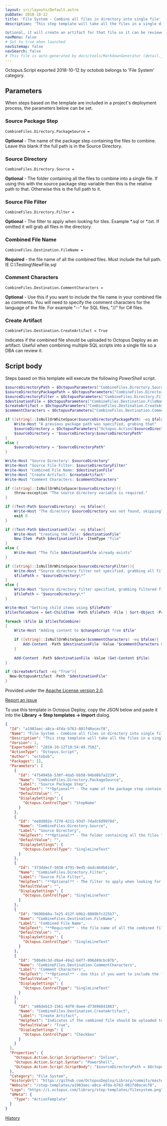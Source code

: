 ```yaml
---
layout: src/layouts/Default.astro
pubDate: 2018-10-12
title: 'File System - Combine all files in directory into single file'
description: 'This step template will take all the files in a single directory, sort them alphabetically, and combine them into a single file.  

Optional, it will create an artifact for that file so it can be reviewed.  '
navMenu: false
# Set to true when launched
navSitemap: false
navSearch: false
# This file is auto-generated by docs/tools/MarkdownGenerator (detail.js)
---
```


Octopus.Script exported 2018-10-12 by octobob belongs to 'File System' category.

## Parameters

When steps based on the template are included in a project's deployment process, the parameters below can be set.


<div class="param">

### Source Package Step

`CombineFiles.Directory.PackageSource = `

**Optional** - The name of the package step containing the files to combine.  Leave this blank if the full path is in the Source Directory.

</div>
        
<div class="param">

### Source Directory

`CombineFiles.Directory.Source = `

**Optional** - The folder containing all the files to combine into a single file.  If using this with the source package step variable then this is the relative path to that.  Otherwise this is the full path to it.

</div>
        
<div class="param">

### Source File Filter

`CombineFiles.Directory.Filter = `

**Optional** - The filter to apply when looking for tiles.  Example *.sql or *.txt.  If omitted it will grab all files in the directory.

</div>
        
<div class="param">

### Combined File Name

`CombineFiles.Destination.FileName = `

**Required** - the file name of all the combined files.  Must include the full path.  IE C:\Testing\NewFile.sql

</div>
        
<div class="param">

### Comment Characters

`CombineFiles.Destination.CommentCharacters = `

**Optional** - Use this if you want to include the file name in your combined file as comments.  You will need to specify the comment characters for the language of the file.  For example "--" for SQL files, "//" for C# files.

</div>
        
<div class="param">

### Create Artifact

`CombineFiles.Destination.CreateArtifact = True`

Indicates if the combined file should be uploaded to Octopus Deploy as an artifact.  Useful when combining multiple SQL scripts into a single file so a DBA can review it.

</div>
        

## Script body

Steps based on this template will execute the following *PowerShell* script.

```powershell
$sourceDirectoryPath = $OctopusParameters["CombineFiles.Directory.Source"]
$sourceDirectoryPackagePath = $OctopusParameters["CombineFiles.Directory.PackageSource"]
$sourceDirectoryFilter = $OctopusParameters["CombineFiles.Directory.Filter"]
$destinationFile = $OctopusParameters["CombineFiles.Destination.FileName"]
$createArtifact = $OctopusParameters["CombineFiles.Destination.CreateArtifact"]
$commentCharacters = $OctopusParameters["CombineFiles.Destination.CommentCharacters"]

if ([string]::IsNullOrWhiteSpace($sourceDirectoryPackagePath) -eq $false){
	Write-Host "A previous package path was specified, grabing that"
	$sourceDirectory = $OctopusParameters["Octopus.Action[$sourceDirectoryPackagePath].Output.Package.InstallationDirectoryPath"]
    $sourceDirectory = "$sourceDirectory\$sourceDirectoryPath"
}
else {
	$sourceDirectory = "$sourceDirectoryPath"
}

Write-Host "Source Directory: $sourceDirectory"
Write-Host "Source File Filter: $sourceDirectoryFilter"
Write-Host "Combined File Name: $destinationFile"
Write-Host "Create Artifact: $createArtifact"
Write-Host "Comment Characters: $commentCharacters"

if ([string]::IsNullOrWhiteSpace($sourceDirectory)){
	throw-exception "The source directory variable is required."
}

if ((Test-Path $sourceDirectory) -eq $false){
	Write-Host "The directory $sourceDirectory was not found, skipping"
	exit 0
}

if ((Test-Path $destinationFile) -eq $false){
	Write-Host "Creating the file: $destinationFile"
	New-Item -Path $destinationFile -ItemType "file"
}
else {
	Write-Host "The file $destinationFile already exists"
}

if ([string]::IsNullOrWhiteSpace($sourceDirectoryFilter)){
	Write-Host "Source directory filter not specified, grabbing all files"
	$filePath = "$sourceDirectory\*"
}
else {
	Write-Host "Source directory filter specified, grabbing filtered files"
	$filePath = "$sourceDirectory\*"
}

Write-Host "Getting child items using $filePath"
$filesToCombine = Get-ChildItem -Path $filePath -File | Sort-Object -Property Name

foreach ($file in $filesToCombine)
{
	Write-Host "Adding content to $changeScript from $file"

	if ([string]::IsNullOrWhiteSpace($commentCharacters) -eq $false){    
		Add-Content -Path $destinationFile -Value "$commentCharacters Contents from $file"
    }
    
	Add-Content -Path $destinationFile -Value (Get-Content $file)        
} 

if ($createArtifact -eq "True"){	 
  New-OctopusArtifact -Path "$destinationFile"
}
```

Provided under the [Apache License version 2.0](https://github.com/OctopusDeploy/Library/blob/master/LICENSE.txt).

[Report an issue](https://github.com/OctopusDeploy/Library/issues/new?assignees=&labels=&projects=&template=bug-report.yml&title=Issue%20with%20File%20System%20-%20Combine%20all%20files%20in%20directory%20into%20single%20file&step-template=File%20System%20-%20Combine%20all%20files%20in%20directory%20into%20single%20file)

<div class="get-json">

To use this template in Octopus Deploy, copy the JSON below and paste it into the **Library → Step templates → Import** dialog.

```json
{
  "Id": "a1983aec-a8ca-4fda-b763-081fd0acecf8",
  "Name": "File System - Combine all files in directory into single file",
  "Description": "This step template will take all the files in a single directory, sort them alphabetically, and combine them into a single file.  \n\nOptional, it will create an artifact for that file so it can be reviewed.  ",
  "Version": 1,
  "ExportedAt": "2018-10-12T18:54:49.750Z",
  "ActionType": "Octopus.Script",
  "Author": "octobob",
  "Packages": [],
  "Parameters": [
    {
      "Id": "4754945b-530f-4da5-bb50-94bd8b7a2239",
      "Name": "CombineFiles.Directory.PackageSource",
      "Label": "Source Package Step",
      "HelpText": "**Optional** - The name of the package step containing the files to combine.  Leave this blank if the full path is in the Source Directory.",
      "DefaultValue": "",
      "DisplaySettings": {
        "Octopus.ControlType": "StepName"
      }
    },
    {
      "Id": "ee8d882e-f278-4211-93d7-7dadc6d9978d",
      "Name": "CombineFiles.Directory.Source",
      "Label": "Source Directory",
      "HelpText": "**Optional** - The folder containing all the files to combine into a single file.  If using this with the source package step variable then this is the relative path to that.  Otherwise this is the full path to it.",
      "DefaultValue": "",
      "DisplaySettings": {
        "Octopus.ControlType": "SingleLineText"
      }
    },
    {
      "Id": "373ddecf-5038-4791-9ed5-dadc464b61de",
      "Name": "CombineFiles.Directory.Filter",
      "Label": "Source File Filter",
      "HelpText": "**Optional** - The filter to apply when looking for tiles.  Example *.sql or *.txt.  If omitted it will grab all files in the directory.",
      "DefaultValue": "",
      "DisplaySettings": {
        "Octopus.ControlType": "SingleLineText"
      }
    },
    {
      "Id": "9690b60a-7e25-412f-b9b2-0889bfc225b7",
      "Name": "CombineFiles.Destination.FileName",
      "Label": "Combined File Name",
      "HelpText": "**Required** - the file name of all the combined files.  Must include the full path.  IE C:\\Testing\\NewFile.sql",
      "DefaultValue": "",
      "DisplaySettings": {
        "Octopus.ControlType": "SingleLineText"
      }
    },
    {
      "Id": "50b49c3d-d9a4-49a2-b4f7-896d49cbc87b",
      "Name": "CombineFiles.Destination.CommentCharacters",
      "Label": "Comment Characters",
      "HelpText": "**Optional** - Use this if you want to include the file name in your combined file as comments.  You will need to specify the comment characters for the language of the file.  For example \"--\" for SQL files, \"//\" for C# files.",
      "DefaultValue": "",
      "DisplaySettings": {
        "Octopus.ControlType": "SingleLineText"
      }
    },
    {
      "Id": "a06deb13-1561-4df0-8aee-d73696841863",
      "Name": "CombineFiles.Destination.CreateArtifact",
      "Label": "Create Artifact",
      "HelpText": "Indicates if the combined file should be uploaded to Octopus Deploy as an artifact.  Useful when combining multiple SQL scripts into a single file so a DBA can review it.",
      "DefaultValue": "True",
      "DisplaySettings": {
        "Octopus.ControlType": "Checkbox"
      }
    }
  ],
  "Properties": {
    "Octopus.Action.Script.ScriptSource": "Inline",
    "Octopus.Action.Script.Syntax": "PowerShell",
    "Octopus.Action.Script.ScriptBody": "$sourceDirectoryPath = $OctopusParameters[\"CombineFiles.Directory.Source\"]\n$sourceDirectoryPackagePath = $OctopusParameters[\"CombineFiles.Directory.PackageSource\"]\n$sourceDirectoryFilter = $OctopusParameters[\"CombineFiles.Directory.Filter\"]\n$destinationFile = $OctopusParameters[\"CombineFiles.Destination.FileName\"]\n$createArtifact = $OctopusParameters[\"CombineFiles.Destination.CreateArtifact\"]\n$commentCharacters = $OctopusParameters[\"CombineFiles.Destination.CommentCharacters\"]\n\nif ([string]::IsNullOrWhiteSpace($sourceDirectoryPackagePath) -eq $false){\n\tWrite-Host \"A previous package path was specified, grabing that\"\n\t$sourceDirectory = $OctopusParameters[\"Octopus.Action[$sourceDirectoryPackagePath].Output.Package.InstallationDirectoryPath\"]\n    $sourceDirectory = \"$sourceDirectory\\$sourceDirectoryPath\"\n}\nelse {\n\t$sourceDirectory = \"$sourceDirectoryPath\"\n}\n\nWrite-Host \"Source Directory: $sourceDirectory\"\nWrite-Host \"Source File Filter: $sourceDirectoryFilter\"\nWrite-Host \"Combined File Name: $destinationFile\"\nWrite-Host \"Create Artifact: $createArtifact\"\nWrite-Host \"Comment Characters: $commentCharacters\"\n\nif ([string]::IsNullOrWhiteSpace($sourceDirectory)){\n\tthrow-exception \"The source directory variable is required.\"\n}\n\nif ((Test-Path $sourceDirectory) -eq $false){\n\tWrite-Host \"The directory $sourceDirectory was not found, skipping\"\n\texit 0\n}\n\nif ((Test-Path $destinationFile) -eq $false){\n\tWrite-Host \"Creating the file: $destinationFile\"\n\tNew-Item -Path $destinationFile -ItemType \"file\"\n}\nelse {\n\tWrite-Host \"The file $destinationFile already exists\"\n}\n\nif ([string]::IsNullOrWhiteSpace($sourceDirectoryFilter)){\n\tWrite-Host \"Source directory filter not specified, grabbing all files\"\n\t$filePath = \"$sourceDirectory\\*\"\n}\nelse {\n\tWrite-Host \"Source directory filter specified, grabbing filtered files\"\n\t$filePath = \"$sourceDirectory\\*\"\n}\n\nWrite-Host \"Getting child items using $filePath\"\n$filesToCombine = Get-ChildItem -Path $filePath -File | Sort-Object -Property Name\n\nforeach ($file in $filesToCombine)\n{\n\tWrite-Host \"Adding content to $changeScript from $file\"\n\n\tif ([string]::IsNullOrWhiteSpace($commentCharacters) -eq $false){    \n\t\tAdd-Content -Path $destinationFile -Value \"$commentCharacters Contents from $file\"\n    }\n    \n\tAdd-Content -Path $destinationFile -Value (Get-Content $file)        \n} \n\nif ($createArtifact -eq \"True\"){\t \n  New-OctopusArtifact -Path \"$destinationFile\"\n}"
  },
  "Category": "File System",
  "HistoryUrl": "https://github.com/OctopusDeploy/Library/commits/master/step-templates//opt/buildagent/work/75443764cd38076d/step-templates/file-system-combine-files.json",
  "Website": "/step-templates/a1983aec-a8ca-4fda-b763-081fd0acecf8",
  "Logo": "https://i.octopus.com/library/step-templates/filesystem.png",
  "$Meta": {
    "Type": "ActionTemplate"
  }
}
```

[History](https://github.com/OctopusDeploy/Library/commits/master/step-templates/https://github.com/OctopusDeploy/Library/commits/master/step-templates//opt/buildagent/work/75443764cd38076d/step-templates/file-system-combine-files.json)

</div>
